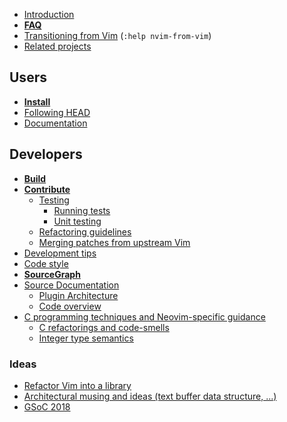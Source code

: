 - [Introduction](Introduction)
- **[FAQ](FAQ)**
- [Transitioning from Vim](https://neovim.io/doc/user/nvim.html#nvim-from-vim) (`:help nvim-from-vim`)
- [Related projects](Related-projects)

## Users

- **[Install](Installing-Neovim)**
- [Following HEAD](Following-HEAD)
- [Documentation](http://neovim.io/doc/)

## Developers

- **[Build](Building-Neovim)**
- **[Contribute](https://github.com/neovim/neovim/blob/master/CONTRIBUTING.md)**
    - [Testing](https://github.com/neovim/neovim/blob/master/test/README.md)
        - [Running tests](https://github.com/neovim/neovim/blob/master/test/README.md#running-tests)
        - [Unit testing](https://github.com/neovim/neovim/blob/master/test/README.md#unit-tests)
    - [Refactoring guidelines](https://github.com/neovim/neovim/wiki/Refactoring)
    - [Merging patches from upstream Vim](Merging-patches-from-upstream-Vim)
- [Development tips](Development-tips)
- [Code style](http://neovim.io/develop/style-guide.xml)
- **[SourceGraph](https://sourcegraph.com/github.com/neovim/neovim)**
- [Source Documentation](https://neovim.io/doc/dev/globals_func.html)
    - [Plugin Architecture](Plugin-UI-architecture)
    - [Code overview](Code-overview)
- [C programming techniques and Neovim-specific guidance](C-programming)
    - [C refactorings and code-smells](C-refactorings-and-code-smells-catalog)
    - [Integer type semantics](Integer-types-refactoring-guidelines)

### Ideas

- [Refactor Vim into a library](Refactor-vim-into-a-library)
- [Architectural musing and ideas (text buffer data structure, ...)](Architectural-musing-and-ideas)
- [GSoC 2018](GSoC-2018-Ideas)